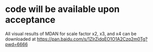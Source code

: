 # code will be available upon acceptance
All visual results of MDAN for scale factor x2, x3, and x4 can be downloaded at https://pan.baidu.com/s/1ZIrZidqEO1O1A2Czq2m0Tg?pwd=6666 
